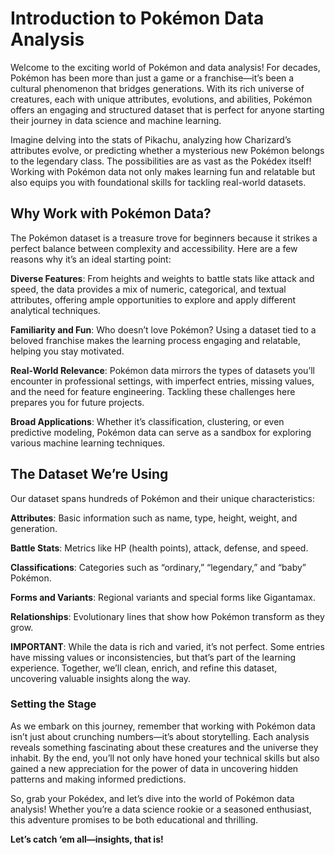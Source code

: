# Introduction to Pokémon Data Analysis

Welcome to the exciting world of Pokémon and data analysis! For decades, Pokémon has been more than just a game or a franchise—it’s been a cultural phenomenon that bridges generations. With its rich universe of creatures, each with unique attributes, evolutions, and abilities, Pokémon offers an engaging and structured dataset that is perfect for anyone starting their journey in data science and machine learning.

Imagine delving into the stats of Pikachu, analyzing how Charizard’s attributes evolve, or predicting whether a mysterious new Pokémon belongs to the legendary class. The possibilities are as vast as the Pokédex itself! Working with Pokémon data not only makes learning fun and relatable but also equips you with foundational skills for tackling real-world datasets.

## Why Work with Pokémon Data?

The Pokémon dataset is a treasure trove for beginners because it strikes a perfect balance between complexity and accessibility. Here are a few reasons why it’s an ideal starting point:

**Diverse Features**: From heights and weights to battle stats like attack and speed, the data provides a mix of numeric, categorical, and textual attributes, offering ample opportunities to explore and apply different analytical techniques.

**Familiarity and Fun**: Who doesn’t love Pokémon? Using a dataset tied to a beloved franchise makes the learning process engaging and relatable, helping you stay motivated.

**Real-World Relevance**: Pokémon data mirrors the types of datasets you’ll encounter in professional settings, with imperfect entries, missing values, and the need for feature engineering. Tackling these challenges here prepares you for future projects.

**Broad Applications**: Whether it’s classification, clustering, or even predictive modeling, Pokémon data can serve as a sandbox for exploring various machine learning techniques.

## The Dataset We’re Using

Our dataset spans hundreds of Pokémon and their unique characteristics:

**Attributes**: Basic information such as name, type, height, weight, and generation.

**Battle Stats**: Metrics like HP (health points), attack, defense, and speed.

**Classifications**: Categories such as “ordinary,” “legendary,” and “baby” Pokémon.

**Forms and Variants**: Regional variants and special forms like Gigantamax.

**Relationships**: Evolutionary lines that show how Pokémon transform as they grow.

**IMPORTANT**: While the data is rich and varied, it’s not perfect. Some entries have missing values or inconsistencies, but that’s part of the learning experience. Together, we’ll clean, enrich, and refine this dataset, uncovering valuable insights along the way.

### Setting the Stage

As we embark on this journey, remember that working with Pokémon data isn’t just about crunching numbers—it’s about storytelling. Each analysis reveals something fascinating about these creatures and the universe they inhabit. By the end, you’ll not only have honed your technical skills but also gained a new appreciation for the power of data in uncovering hidden patterns and making informed predictions.

So, grab your Pokédex, and let’s dive into the world of Pokémon data analysis! Whether you’re a data science rookie or a seasoned enthusiast, this adventure promises to be both educational and thrilling.

**Let’s catch ‘em all—insights, that is!**